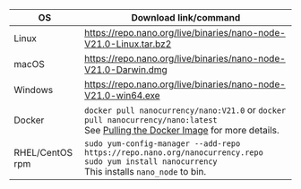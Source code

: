 | OS | Download link/command |
|----|---------------|
| Linux | https://repo.nano.org/live/binaries/nano-node-V21.0-Linux.tar.bz2 |
| macOS | https://repo.nano.org/live/binaries/nano-node-V21.0-Darwin.dmg |
| Windows | https://repo.nano.org/live/binaries/nano-node-V21.0-win64.exe |
| Docker | `docker pull nanocurrency/nano:V21.0` or `docker pull nanocurrency/nano:latest`<br />See [Pulling the Docker Image](/running-a-node/node-setup/#pulling-the-docker-image) for more details. |
| RHEL/CentOS rpm | `sudo yum-config-manager --add-repo https://repo.nano.org/nanocurrency.repo`<br />`sudo yum install nanocurrency`<br />This installs `nano_node` to bin. |